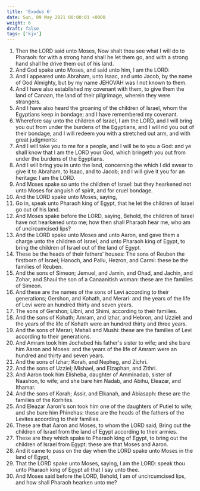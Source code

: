 ```yaml
---
title: 'Exodus 6'
date: Sun, 09 May 2021 00:00:01 +0000
weight: 6
draft: false
tags: ['kjv'] 
---
```


1. Then the LORD said unto Moses, Now shalt thou see what I will do to Pharaoh: for with a strong hand shall he let them go, and with a strong hand shall he drive them out of his land.
2. And God spake unto Moses, and said unto him, I am the LORD:
3. And I appeared unto Abraham, unto Isaac, and unto Jacob, by the name of God Almighty, but by my name JEHOVAH was I not known to them.
4. And I have also established my covenant with them, to give them the land of Canaan, the land of their pilgrimage, wherein they were strangers.
5. And I have also heard the groaning of the children of Israel, whom the Egyptians keep in bondage; and I have remembered my covenant.
6. Wherefore say unto the children of Israel, I am the LORD, and I will bring you out from under the burdens of the Egyptians, and I will rid you out of their bondage, and I will redeem you with a stretched out arm, and with great judgments:
7. And I will take you to me for a people, and I will be to you a God: and ye shall know that I am the LORD your God, which bringeth you out from under the burdens of the Egyptians.
8. And I will bring you in unto the land, concerning the which I did swear to give it to Abraham, to Isaac, and to Jacob; and I will give it you for an heritage: I am the LORD.
9. And Moses spake so unto the children of Israel: but they hearkened not unto Moses for anguish of spirit, and for cruel bondage.
10. And the LORD spake unto Moses, saying,
11. Go in, speak unto Pharaoh king of Egypt, that he let the children of Israel go out of his land.
12. And Moses spake before the LORD, saying, Behold, the children of Israel have not hearkened unto me; how then shall Pharaoh hear me, who am of uncircumcised lips?
13. And the LORD spake unto Moses and unto Aaron, and gave them a charge unto the children of Israel, and unto Pharaoh king of Egypt, to bring the children of Israel out of the land of Egypt.
14. These be the heads of their fathers' houses: The sons of Reuben the firstborn of Israel; Hanoch, and Pallu, Hezron, and Carmi: these be the families of Reuben.
15. And the sons of Simeon; Jemuel, and Jamin, and Ohad, and Jachin, and Zohar, and Shaul the son of a Canaanitish woman: these are the families of Simeon.
16. And these are the names of the sons of Levi according to their generations; Gershon, and Kohath, and Merari: and the years of the life of Levi were an hundred thirty and seven years.
17. The sons of Gershon; Libni, and Shimi, according to their families.
18. And the sons of Kohath; Amram, and Izhar, and Hebron, and Uzziel: and the years of the life of Kohath were an hundred thirty and three years.
19. And the sons of Merari; Mahali and Mushi: these are the families of Levi according to their generations.
20. And Amram took him Jochebed his father's sister to wife; and she bare him Aaron and Moses: and the years of the life of Amram were an hundred and thirty and seven years.
21. And the sons of Izhar; Korah, and Nepheg, and Zichri.
22. And the sons of Uzziel; Mishael, and Elzaphan, and Zithri.
23. And Aaron took him Elisheba, daughter of Amminadab, sister of Naashon, to wife; and she bare him Nadab, and Abihu, Eleazar, and Ithamar.
24. And the sons of Korah; Assir, and Elkanah, and Abiasaph: these are the families of the Korhites.
25. And Eleazar Aaron's son took him one of the daughters of Putiel to wife; and she bare him Phinehas: these are the heads of the fathers of the Levites according to their families.
26. These are that Aaron and Moses, to whom the LORD said, Bring out the children of Israel from the land of Egypt according to their armies.
27. These are they which spake to Pharaoh king of Egypt, to bring out the children of Israel from Egypt: these are that Moses and Aaron.
28. And it came to pass on the day when the LORD spake unto Moses in the land of Egypt,
29. That the LORD spake unto Moses, saying, I am the LORD: speak thou unto Pharaoh king of Egypt all that I say unto thee.
30. And Moses said before the LORD, Behold, I am of uncircumcised lips, and how shall Pharaoh hearken unto me?
